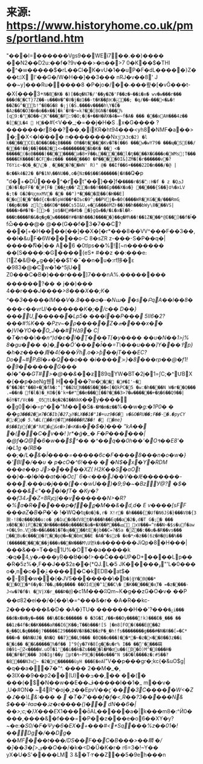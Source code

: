 # 来源: https://www.historyhome.co.uk/pms/portland.htm

"���I= ������Vgs9��WE i7��.��)���� ��N2��D2u:��f�?9v���>�n��>7 0�K��$�T HI �^�w�����$�rL��Cl�K�vU�1��u P�F�dL�����}Z���tݿX I'��G�/W�H��]��3��� nRJ�v��8' J ��~y]���Ru�����8 �P�jo�/��˗���뢒�[�vĞ���t-�X{���3+`N�8�K� �)[��q�N7�/'��y�Z�'F��z�~��i�x� wv�w���r��� ���d��CT}7Z��-u���W�^�V�j�ढ़1��-t�K��βѤ�ݞ͸��; �q/��~���<�ط�!��Z�G^�ե!^�B�G�8 �;j(�S.����v����h\Y�I� �Az��O�O3�m�o��x��]�kٴ�Y�܋=k?��[BGN�!��� %[q9:�"�D��~K"����F:9�O;�|�+��H�ЙX�4�=~f�A� ��� ���xAH���4z��  �[�L�4  H�`�#(<V��_;�=��j�H�S .x�G���� ?�������r8��?��,�iKR�ht94���<yh8 �NMϜ�a��>�;�X<�I�֬��� n��������Nx`jλ3c�2) �l k����CEL�D��G��ʐB���� OR��t�֤���Kv�T�(��6 ���w�wҮ79� � ��ɰ�SE��/���!��j��}���2�1<=���������b�K� �� <� �����(� oB����)�������a�8+Ў��ʟ�����l�ƫ����X�G���o�WMs¦T�������EK����l�CF�vz��� �������0 �P����0I&]ZM�[�r������v�?T6Yiɛ~�Q�_�\� ֑ ����?��WN' R)"  @� ��If��6+����22D�n���/�@ |�c��k4�22� �P�1N\��NU��,o�{Nz��$��S������|�X��`Q�p "d�+�DǕ���^�ґ�t"��}��]f�`����r�S�߬:H�f � z �Q ܭJ �)�l�pFF�'�#{F� ��ځƞ��'Z�x��!���Ep���X�a�} �����{S��}ȸ%�xLV �;t� G�J�ҶςmxMV� �� ��")*����㕝��(�H��E] ��o[��^ ��d{c�x�5pWd��*�IƄc�9^;��PVj�=�0(����WR�KG��/���RmG֧ (��p�U�� zl;��KO�*���Cs5I&U,❉�&���ёMZ߅��)��h���bWy\8���VS|����>�#�?�-[>� jα$�H#�#b� �}gQޓ��/�i�x�l�R-���Ե����R�&�q�g�w�����Y#�X�h���J�����}��q�M%��!��1Z���*@E��]��f�`ٱ� fѽ����@� @��(G��f�3�7��C?���[+�H����(��]��X�[�r*���8��VV^���F��3��,��l�\&uF�6W����o-C 8�sZR z-���-S�P��q�|�����ާN�|�� A�6 �0tlps��%![~n������� ��[S����:�G����{eS* #��z ��:���e։(1Z�&@�ܨg��[��$1'�˝��n�u�:rf陊�ԑ �983�@� Cw�1�^5jU� Z0���C�B�)���r���]7���nA%.�������� ������?�� � j��)��� 4��r�*��J����>*8���X��;K� ^��3�����IM��V�.8���a�-�Nա� �s�ԲqA��l��8� ���<��vrU/�������K�;�/c�� D��}��� U,������Lp5�  ���l��P��� 5II6�2?���#%K�� �Pzv~�ρ�����Z�ܗ����x�� �)VI�YO��O_J��#Ήձ9� C|�T�n��\��n^)d�ɛ�I�Ʈ���T[�y���� ��u�N��1>j% 8�gu��� �)ְ�,��Ӧ'���׻�Ī��=T\���u���]Y���߉p}�h�z����貢�4(���Ӱh.o�>ƥ��įT���EC?Do�~#PܐBI�+�Q��o�� �i���� ҈=}�8���rp��@*�f1!�9������G��� �I�"��GT#>�@��&�*�ƶ89qYW�BT�2j�1=ʃC;�^ՄBX�{��p�aeNg쒠 H����?w�`�� �#�I'~� �^��J�t"��B+��fЉ�:"|"��2UN���S����<[�QkPC�5 �w:�h����N W�r��Q��� .=��n� f�l�)�_KO�{�'k+�#"��e���[��?���3>7�w������+�$ͅ�6��Q9��|�ōY�T/Vc�� _O5tL�q�2�I��NkK`��y�����ْ �g0�i�=p^��"M���S`�-�M�m�z��`%��w�*g:�1P0� � ��`g3�� �2�ͷ7�C�Ib]�27ئY�LX��1�"1�+uz9�G� v�&O�RU��;F��-�.�pyCY �;�q� 5.%�L(��r@�T#�����RZ��! � (�me}�$��Ip{��"hX�ɋ&ͼ�>]�<Κ�љ`��$�)��� "kA�� �(��C�v��! )r*�ġ�_� F�P������|�@f�Q@�6�w��$^�� �^��q��0h��'�O۹��E8'� i�L1g �(RB� ��;�/L�&�Ĩ����=�����6c�F����8���n�o�w�}�'BI�/��υ � p�cO�^6!��� � �N$�x�Y�RDM ���e��p J>�����XZ( H2K��S׊�aO֔t ��)�ކ�I�l��at�i�Oc]` 6�<���J��V��Ԙ�������-���.���u�j���[�<�wU��)�9;9�~�BzУ@? �$� ����&׭��">׵�l�fT� �Ky�?��f3ޡ4�Z=8Rֈcj(��v������N>�R\?�%a�R�����p�f�ք�M��&�d,d� E v����[sFF ���øZ�B�P�*'� !�WQ�t`զ�ʊ�}�,r� X!r� �h����{�Uf�N6Jŝ�}���V8�{3 䐐-!8�z���Q��u:o� p�1u�d�dV8ț�%���h��Eq��a�2�,d�T G�;� ��� x�B��)iF�2�񲪒�H���m���o����E�a�+�X��P���ߘ_xV���=^n��N~�$s�uf�aw+O�L9n.Vd�>��&���1�T�ǌ����tE�jb��C=?�5a �Z��:��u�ޑ�R��vs��� ��Bu�c���@�?��p@�=��bm��E �A�"�sz� �e�*֤<�z��(6z�H�@i��%�� (�����ܵ������j���v���W���M\U엳k�v�`������JiQp�8�H���|���&��=T��q1U%�OT��a�����k :�q�4,y�ޘ���yŖ��Ȣ�i�!>��Ĉ���UP�D*����Lp���R�5z%�,F��J��$ܧ2��{*QJ.L�5 JK�����ۅ"'L�0��� o�,n�c��ݞ�����C�kEDB�at$� �-8�w��(�JV5�������\�b`�|ǧY�0@��* ��O�*6�y�:ݤ��7��g���� ��OId@�^1��C\� �K������x֑T� =�z����-J<w�7�f�ι �V|X�r_���Ϸ�@`)�c1M���ʭQm~K�g��zG�O�v� �� P ��ʛ82�ei��/�{��\�=^���&�r� �A�R��kc-2�������&�D� �A�}TU� �������H��'?���`�ݮi��� ��d�x�W�y�=��� ��\�E�c������ � �3G�I˱/��<��Oy����߭!k)���E�_��� �� ��1z�4f�c��K����aR��I6K��;T��b���![S |�m8[FO�(���E@��2 �ݗ��QL�q����j?�����I29����V�X��2��zP�_�h!fs��������g���#�N�X��[=�C* ���>� ��N�UJ�_ �N�Q ��7}��L9��� �BQ��o���)��*�̴�z�͖<��8��3z��i ��i�� ��&�����ͨ%�f�� ]"9{y�7Ұ�8[g��u�r% I�� ��ܽ'����竊8�9ì~Z<����W.uOT�1'��i��k�Zs����l�M�ơu��(D�O)M^�8���H� ���F�F��� 30�Ig!��y pt�۹~P9�|���e���"N $�O�l����z�:#S��?�8���N3v~ �2�n������ùyH ���E�eA`I"V��p���gr�;kc{�&uO$g|�q��a��7�"^. ���� 2��M�_�, �3IX��9��ƿ2��(U)ߏ��޻��,�� ��(� ���(�$�N��w��E��ڦ�����I��1�_ m��ν� ,U�#ON�  ~4R^�oj�,z��EpvV��*ϛ`���3C�����W<�Z �߁��\L&:��� �  �T�7'���f�f�<,R ��?3�����N& $���˸ߦaa��ڎz�ԑ����{)�� dN��6�| ��>;c;�}X���E*X1����ȫAL�����a�|k���m8�:^Ӥ0����,����&�f���=�P��z���e�o6��XY�y?~�e:_�S0/�F�Ψy�6�EX�+���#<*Sq���%z��01�!��Dg�/��Dg� ��MF���t���/DS��F��C�B���>��疄 �/�]��3�[>ى��O_��/�k�<D�Ű�K�r� r6=3�!~Y�� yX�U�S'����LM 3 &�T·۲��Z��5�9eh���n 
